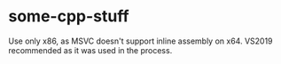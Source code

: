 # some-cpp-stuff

Use only x86, as MSVC doesn't support inline assembly on x64.
VS2019 recommended as it was used in the process.
